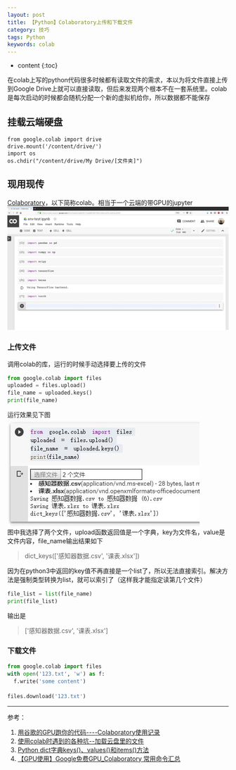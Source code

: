 ```yaml
---
layout: post
title: 【Python】Colaboratory上传和下载文件
category: 技巧
tags: Python
keywords: colab
---
```

* content
{:toc}

在colab上写的python代码很多时候都有读取文件的需求，本以为将文件直接上传到Google Drive上就可以直接读取，但后来发现两个根本不在一套系统里。colab是每次启动的时候都会随机分配一个新的虚拟机给你，所以数据都不能保存 


## 挂载云端硬盘

```
from google.colab import drive
drive.mount('/content/drive/')
import os
os.chdir("/content/drive/My Drive/[文件夹]")
```

## 现用现传
[Colaboratory](https://colab.research.google.com)，以下简称colab。相当于一个云端的带GPU的jupyter   
![colab](/assets/img/skill/colab.jpg)  
### 上传文件


调用colab的库，运行的时候手动选择要上传的文件
```python
from google.colab import files
uploaded = files.upload()
file_name = uploaded.keys()
print(file_name)
```
运行效果见下图  
![上传文件](/assets/img/skill/colab_upload_1.jpg)  
图中我选择了两个文件，upload函数返回值是一个字典，key为文件名，value是文件内容，file_name输出结果如下
>dict_keys(['感知器数据.csv', '课表.xlsx'])  

因为在python3中返回的key值不再直接是一个list了，所以无法直接索引。解决方法是强制类型转换为list，就可以索引了（这样我才能指定读第几个文件）

```python
file_list = list(file_name)
print(file_list)
```

输出是
>['感知器数据.csv', '课表.xlsx']
  
### 下载文件
```python
from google.colab import files
with open('123.txt', 'w') as f:
  f.write('some content')
 
files.download('123.txt')
```


---
参考：
1. [用谷歌的GPU跑你的代码----Colaboratory使用记录](https://blog.csdn.net/ssssdbucdbod/article/details/80397808)
2. [使用colab时遇到的各种坑--加载云盘里的文件](https://www.jianshu.com/p/1c1f47748827)
3. [Python dict字典keys()、values()和items()方法](http://c.biancheng.net/view/4384.html)
4. [【GPU使用】Google免费GPU_Colaboratory 常用命令汇总](https://blog.csdn.net/zsWang9/article/details/79958346)

